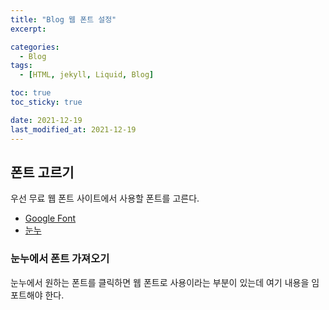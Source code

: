 ```yaml
---
title: "Blog 웹 폰트 설정"
excerpt:

categories:
  - Blog
tags:
  - [HTML, jekyll, Liquid, Blog]

toc: true
toc_sticky: true

date: 2021-12-19
last_modified_at: 2021-12-19
---
```


## 폰트 고르기

우선 무료 웹 폰트 사이트에서 사용할 폰트를 고른다.

- [Google Font](https://fonts.google.com/)
- [눈누](https://noonnu.cc/index)

### 눈누에서 폰트 가져오기

눈누에서 원하는 폰트를 클릭하면 웹 폰트로 사용이라는 부분이 있는데 여기 내용을 임포트해야 한다.
